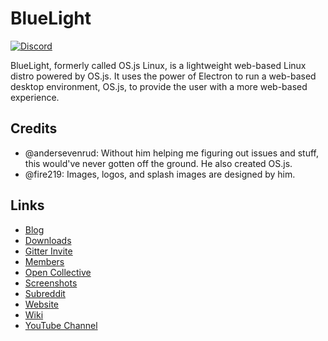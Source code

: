 # BlueLight

[![Discord](https://img.shields.io/discord/524748448357023745.svg?style=for-the-badge)](https://discord.gg/ABey2Xc)

BlueLight, formerly called OS.js Linux, is a lightweight web-based Linux distro powered by OS.js. It uses the power of Electron to run a web-based desktop environment, OS.js, to provide the user with a more web-based experience.

## Credits
* @andersevenrud: Without him helping me figuring out issues and stuff, this would've never gotten off the ground. He also created OS.js.
* @fire219: Images, logos, and splash images are designed by him.

## Links
* [Blog](/blog)
* [Downloads](/downloads)
* [Gitter Invite](https://gitter.im/TheBlueLightOS/community?utm_source=share-link&utm_medium=link&utm_campaign=share-link)
* [Members](/members)
* [Open Collective](https://opencollective.com/bluelight-maintainers)
* [Screenshots](https://github.com/BlueLightOS/bluelight/wiki/Screenshots)
* [Subreddit](https://www.reddit.com/r/BlueLightOS/)
* [Website](https://bluelightos.github.io/)
* [Wiki](https://github.com/BlueLightOS/bluelight/wiki/)
* [YouTube Channel](https://www.youtube.com/channel/UCzCxZJvE42B6UU6NfyCR5oQ/)
